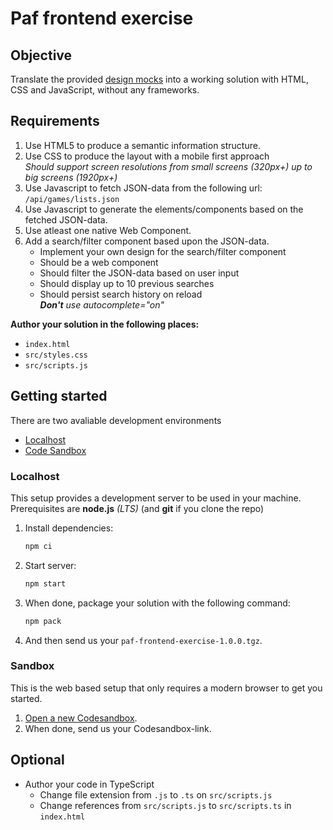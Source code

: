 # Paf frontend exercise

## Objective

Translate the provided [design mocks](./design/) into a working solution with HTML, CSS and JavaScript, without any frameworks.  

## Requirements

1. Use HTML5 to produce a semantic information structure.
1. Use CSS to produce the layout with a mobile first approach  
   _Should support screen resolutions from small screens (320px+) up to big screens (1920px+)_
1. Use Javascript to fetch JSON-data from the following url: ```/api/games/lists.json```
1. Use Javascript to generate the elements/components based on the fetched JSON-data.
1. Use atleast one native Web Component.
1. Add a search/filter component based upon the JSON-data.
   - Implement your own design for the search/filter component
   - Should be a web component
   - Should filter the JSON-data based on user input
   - Should display up to 10 previous searches
   - Should persist search history on reload  
     _**Don't** use autocomplete="on"_

**Author your solution in the following places:**  
- `index.html`
- `src/styles.css`
- `src/scripts.js`

## Getting started

There are two avaliable development environments
- [Localhost](#localhost)
- [Code Sandbox](#codesandbox)

### Localhost

This setup provides a development server to be used in your machine.  
Prerequisites are **node.js** _(LTS)_ (and **git** if you clone the repo)
1. Install dependencies:
    ```bash
    npm ci
    ```
1. Start server:
    ```bash
    npm start
    ```
1. When done, package your solution with the following command:
    ```bash
    npm pack
    ```
1. And then send us your ```paf-frontend-exercise-1.0.0.tgz```.

### Sandbox 
This is the web based setup that only requires a modern browser to get you started.

1. [Open a new Codesandbox](https://codesandbox.io/s/github/AndreasLindbergPAF/paf-frontend-exercise/tree/master/?fontsize=14&hidenavigation=1&theme=dark).
1. When done, send us your Codesandbox-link.

## Optional
- Author your code in TypeScript
   - Change file extension from `.js` to `.ts` on `src/scripts.js`
   - Change references from `src/scripts.js` to `src/scripts.ts` in `index.html`
